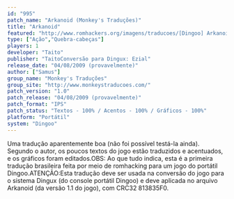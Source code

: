 ```yaml
---
id: "995"
patch_name: "Arkanoid (Monkey's Traduções)"
title: "Arkanoid"
featured: "http://www.romhackers.org/imagens/traducoes/[Dingoo] Arkanoid - Monkey's Traduções - 1.png"
type: ["Ação","Quebra-cabeças"]
players: 1
developer: "Taito"
publisher: "TaitoConversão para Dingux: Ezial"
release_date: "04/08/2009 (provavelmente)"
author: ["Samus"]
group_name: "Monkey's Traduções"
group_site: "http://www.monkeystraducoes.com/"
patch_version: "1.0"
patch_release: "04/08/2009 (provavelmente)"
patch_format: "IPS"
patch_status: "Textos - 100% / Acentos - 100% / Gráficos - 100%"
platform: "Portátil"
system: "Dingoo"
---
```


Uma tradução aparentemente boa (não foi possível testá-la ainda). Segundo o autor, os poucos textos do jogo estão traduzidos e acentuados, e os gráficos foram editados.OBS: Ao que tudo indica, esta é a primeira tradução brasileira feita por meio de romhacking para um jogo do portátil Dingoo.ATENÇÃO:Esta tradução deve ser usada na conversão do jogo para o sistema Dingux (do console portátil Dingoo) e deve aplicada no arquivo Arkanoid (da versão 1.1 do jogo), com CRC32 813835F0.